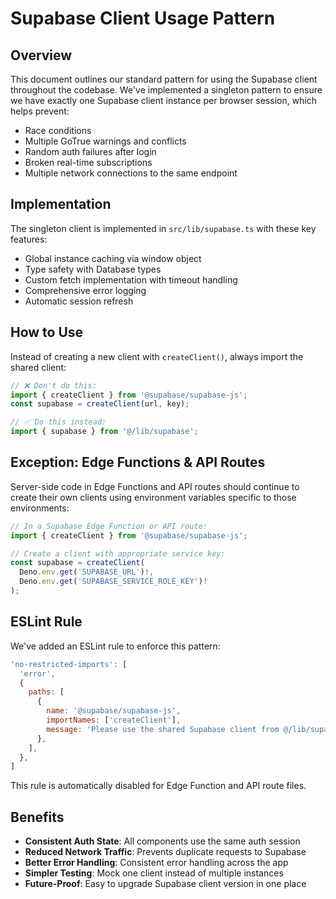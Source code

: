 # Supabase Client Usage Pattern

## Overview

This document outlines our standard pattern for using the Supabase client throughout the codebase. We've implemented a singleton pattern to ensure we have exactly one Supabase client instance per browser session, which helps prevent:

- Race conditions
- Multiple GoTrue warnings and conflicts
- Random auth failures after login
- Broken real-time subscriptions
- Multiple network connections to the same endpoint

## Implementation

The singleton client is implemented in `src/lib/supabase.ts` with these key features:

- Global instance caching via window object
- Type safety with Database types
- Custom fetch implementation with timeout handling
- Comprehensive error logging
- Automatic session refresh

## How to Use

Instead of creating a new client with `createClient()`, always import the shared client:

```typescript
// ❌ Don't do this:
import { createClient } from '@supabase/supabase-js';
const supabase = createClient(url, key);

// ✅ Do this instead:
import { supabase } from '@/lib/supabase';
```

## Exception: Edge Functions & API Routes

Server-side code in Edge Functions and API routes should continue to create their own clients using environment variables specific to those environments:

```typescript
// In a Supabase Edge Function or API route:
import { createClient } from '@supabase/supabase-js';

// Create a client with appropriate service key:
const supabase = createClient(
  Deno.env.get('SUPABASE_URL')!,
  Deno.env.get('SUPABASE_SERVICE_ROLE_KEY')!
);
```

## ESLint Rule

We've added an ESLint rule to enforce this pattern:

```javascript
'no-restricted-imports': [
  'error',
  {
    paths: [
      {
        name: '@supabase/supabase-js',
        importNames: ['createClient'],
        message: 'Please use the shared Supabase client from @/lib/supabase instead.',
      },
    ],
  },
]
```

This rule is automatically disabled for Edge Function and API route files.

## Benefits

- **Consistent Auth State**: All components use the same auth session
- **Reduced Network Traffic**: Prevents duplicate requests to Supabase
- **Better Error Handling**: Consistent error handling across the app
- **Simpler Testing**: Mock one client instead of multiple instances
- **Future-Proof**: Easy to upgrade Supabase client version in one place 